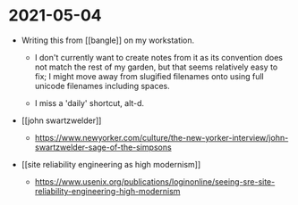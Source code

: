 # 2021-05-04

- Writing this from \[\[bangle\]\] on my workstation.

  - I don't currently want to create notes from it as its convention does not match the rest of my garden, but that seems relatively easy to fix; I might move away from slugified filenames onto using full unicode filenames including spaces.

  - I miss a 'daily' shortcut, alt-d.

- \[\[john swartzwelder\]\]

  - <https://www.newyorker.com/culture/the-new-yorker-interview/john-swartzwelder-sage-of-the-simpsons>

- \[\[site reliability engineering as high modernism\]\]

  - <https://www.usenix.org/publications/loginonline/seeing-sre-site-reliability-engineering-high-modernism>